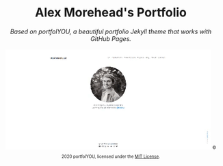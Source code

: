 <div align="center">
    <h1>Alex Morehead's Portfolio</h1>
    <i>Based on portfolYOU, a beautiful portfolio Jekyll theme that works with GitHub Pages.</i>
    <br><br>
    <img src="screenshot.gif">
    <sub><sup>© 2020 portfolYOU, licensed under the <a href="./LICENSE">MIT License</a>.</sup></sub>
</div>
